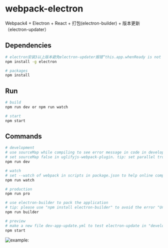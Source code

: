 # webpack-electron
Webpack4 + Electron + React + 打包(electron-builder) + 版本更新（electron-updater）

## Dependencies

```bash
# electron安装3以上版本避免electron-updater报错“this.app.whenReady is not a function”
npm install -g electron

# packages
npm install
```

## Run

```bash
# build
npm run dev or npm run watch

# start
npm start
```

## Commands

```bash
# development
# use sourceMap while compiling to see error message in code in development environment.
# set sourceMap false in uglifyjs-webpack-plugin. tip: set parallel true can help improve the speed of compiling
npm run dev

# watch
# set --watch of webpack in scripts in package.json to help online compiling.
npm run watch

# production
npm run pro

# use electron-builder to pack the application
# tip: please use "npm install electron-builder" to avoid the error "Unresolve node modules: react"
npm run builder

# preview
# make a new file dev-app-update.yml to test electron-update in "development", content is the same as lastest.yml in server/build/.
npm start
```
![example:](https://github.com/Nicoopy/webpack-electron-react-demo/raw/master/src/assets/img/example.png)
